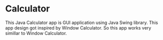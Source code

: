 # Calculator
This Java Calculator app is GUI application using Java Swing library. This app design got inspired by Window Calculator. So this app works very simillar to Window Calculator.

##  

